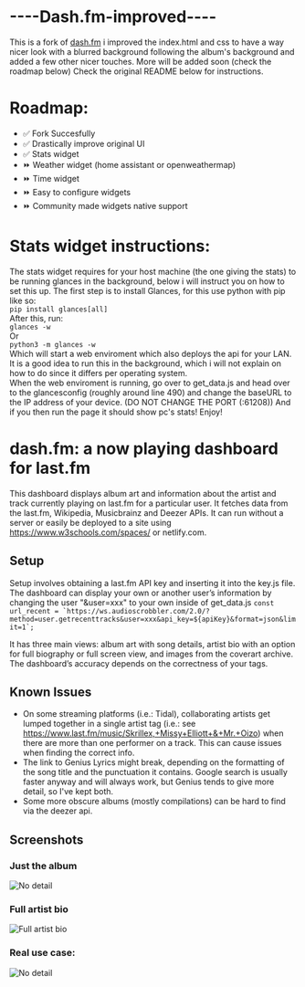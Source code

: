 # ----Dash.fm-improved----
This is a fork of [dash.fm](https://github.com/peterdconradie/dash.fm) i improved the index.html and css to have a way nicer look with a blurred background following the album's background and added a few other nicer touches. More will be added soon (check the roadmap below) Check the original README below for instructions.

# Roadmap:

* ✅ Fork Succesfully
* ✅ Drastically improve original UI
* ✅ Stats widget
* ⏩️ Weather widget (home assistant or openweathermap)
* ⏩️ Time widget
* ⏩️ Easy to configure widgets
* ⏩️ Community made widgets native support


# Stats widget instructions:
The stats widget requires for your host machine (the one giving the stats) to be running glances in the background, below i will instruct you on how to set this up.
The first step is to install Glances, for this use python with pip like so: </br>
```pip install glances[all]``` </br>
After this, run: </br>
```glances -w``` </br>
Or </br>
```python3 -m glances -w``` </br>
Which will start a web enviroment which also deploys the api for your LAN. It is a good idea to run this in the background, which i will not explain on how to do
since it differs per operating system. </br>
When the web enviroment is running, go over to get_data.js and head over to the glancesconfig (roughly around line 490) and change the baseURL to the IP address of your device. (DO NOT CHANGE THE PORT (:61208)) And if you then run the page it should show pc's stats! Enjoy!


# dash.fm: a now playing dashboard for last.fm
This dashboard displays album art and information about the artist and track currently playing on last.fm for a particular user. It fetches data from the last.fm, Wikipedia, Musicbrainz and Deezer APIs. It can run without a server or easily be deployed to a site using https://www.w3schools.com/spaces/ or netlify.com.

## Setup
Setup involves obtaining a last.fm API key and inserting it into the key.js file. The dashboard can display your own or another user’s information by changing the user "&user=xxx" to your own inside of get_data.js  ```const url_recent = `https://ws.audioscrobbler.com/2.0/?method=user.getrecenttracks&user=xxx&api_key=${apiKey}&format=json&limit=1`; ``` 


It has three main views: album art with song details, artist bio with an option for full biography or full screen view, and images from the coverart archive. The dashboard’s accuracy depends on the correctness of your tags.

## Known Issues
* On some streaming platforms (i.e.: Tidal), collaborating artists get lumped together in a single artist tag (i.e.: see https://www.last.fm/music/Skrillex,+Missy+Elliott+&+Mr.+Oizo) when there are more than one performer on a track. This can cause issues when finding the correct info.
* The link to Genius Lyrics might break, depending on the formatting of the song title and the punctuation it contains. Google search is usually faster anyway and will always work, but Genius tends to give more detail, so I've kept both. 
* Some more obscure albums (mostly compilations) can be hard to find via the deezer api.


## Screenshots
### Just the album
![No detail](https://github.com/boreddevhq/dash.fm-improved/blob/main/screens/no_detail_view.png)



### Full artist bio
![Full artist bio](https://github.com/boreddevhq/dash.fm-improved/blob/main/screens/full_bio.png)

### Real use case:
![No detail](https://github.com/boreddevhq/dash.fm-improved/blob/main/screens/reallife.jpg)
